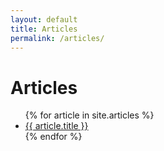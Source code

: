 ```yaml
---
layout: default
title: Articles
permalink: /articles/
---
```


<h1>Articles</h1>
<ul>
  {% for article in site.articles %}
    <li>
      <a href="{{ article.url }}">{{ article.title }}</a>
    </li>
  {% endfor %}
</ul>

